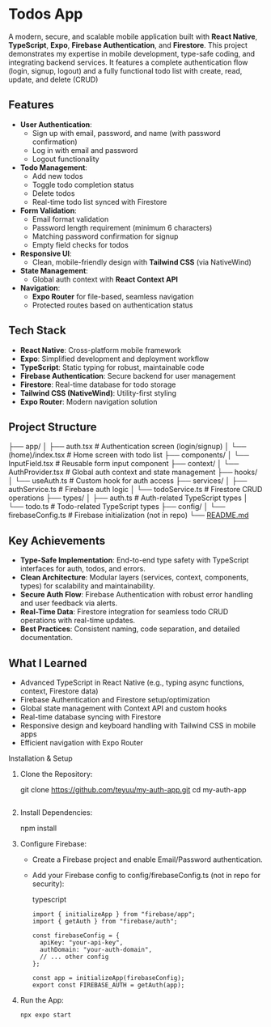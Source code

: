 # Todos App

A modern, secure, and scalable mobile application built with **React Native**, **TypeScript**, **Expo**, **Firebase Authentication**, and **Firestore**. This project demonstrates my expertise in mobile development, type-safe coding, and integrating backend services. It features a complete authentication flow (login, signup, logout) and a fully functional todo list with create, read, update, and delete (CRUD)

## Features

- **User Authentication**:
    - Sign up with email, password, and name (with password confirmation)
    - Log in with email and password
    - Logout functionality
- **Todo Management**:
    - Add new todos
    - Toggle todo completion status
    - Delete todos
    - Real-time todo list synced with Firestore
- **Form Validation**:
    - Email format validation
    - Password length requirement (minimum 6 characters)
    - Matching password confirmation for signup
    - Empty field checks for todos
- **Responsive UI**:
    - Clean, mobile-friendly design with **Tailwind CSS** (via NativeWind)
- **State Management**:
    - Global auth context with **React Context API**
- **Navigation**:
    - **Expo Router** for file-based, seamless navigation
    - Protected routes based on authentication status

## Tech Stack

- **React Native**: Cross-platform mobile framework
- **Expo**: Simplified development and deployment workflow
- **TypeScript**: Static typing for robust, maintainable code
- **Firebase Authentication**: Secure backend for user management
- **Firestore**: Real-time database for todo storage
- **Tailwind CSS (NativeWind)**: Utility-first styling
- **Expo Router**: Modern navigation solution

## Project Structure

├── app/
│   ├── auth.tsx           # Authentication screen (login/signup)
│   └── (home)/index.tsx   # Home screen with todo list
├── components/
│   └── InputField.tsx     # Reusable form input component
├── context/
│   └── AuthProvider.tsx   # Global auth context and state management
├── hooks/
│   └── useAuth.ts         # Custom hook for auth access
├── services/
│   ├── authService.ts     # Firebase auth logic
│   └── todoService.ts     # Firestore CRUD operations
├── types/
│   ├── auth.ts            # Auth-related TypeScript types
│   └── todo.ts            # Todo-related TypeScript types
├── config/
│   └── firebaseConfig.ts  # Firebase initialization (not in repo)
└── [README.md](http://readme.md/)

## Key Achievements

- **Type-Safe Implementation**: End-to-end type safety with TypeScript interfaces for auth, todos, and errors.
- **Clean Architecture**: Modular layers (services, context, components, types) for scalability and maintainability.
- **Secure Auth Flow**: Firebase Authentication with robust error handling and user feedback via alerts.
- **Real-Time Data**: Firestore integration for seamless todo CRUD operations with real-time updates.
- **Best Practices**: Consistent naming, code separation, and detailed documentation.

## What I Learned

- Advanced TypeScript in React Native (e.g., typing async functions, context, Firestore data)
- Firebase Authentication and Firestore setup/optimization
- Global state management with Context API and custom hooks
- Real-time database syncing with Firestore
- Responsive design and keyboard handling with Tailwind CSS in mobile apps
- Efficient navigation with Expo Router

Installation & Setup

1. Clone the Repository:
    
    git clone https://github.com/teyuu/my-auth-app.git
    cd my-auth-app
    ```
    
2. Install Dependencies:
   
    npm install

    
3. Configure Firebase:
    - Create a Firebase project and enable Email/Password authentication.
    - Add your Firebase config to config/firebaseConfig.ts (not in repo for security):
        
        typescript
        
        ```tsx
        import { initializeApp } from "firebase/app";
        import { getAuth } from "firebase/auth";
        
        const firebaseConfig = {
          apiKey: "your-api-key",
          authDomain: "your-auth-domain",
          // ... other config
        };
        
        const app = initializeApp(firebaseConfig);
        export const FIREBASE_AUTH = getAuth(app);
        ```
        
4. Run the App:

    ```
    npx expo start

